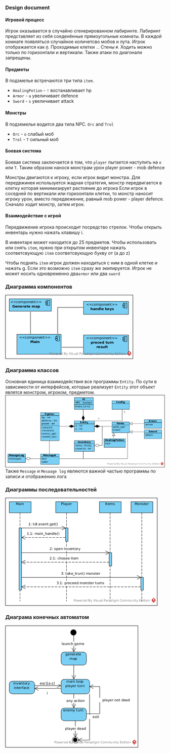### Design document

#### Игровой процесс
Игрок оказывается в случайно сгенерированном лабиринте. Лабиринт представляет
из себя соеденённые прямоугольные комнаты. В каждой комнате появляться случайное
количетсво мобов и лута. Игрок отображается как `@`. Проходимые клетки `.`. Стены
`#`. Ходить можно только по горизонтали и вертикали. Также атаки по диагонали
 запрещены.   
#### Предметы
В подзмелье встречаются три типа `item`.
- `HealingPotion` - `!` востанавливает hp
- `Armor` - `a` увеличивает defence
- `Sword` - `s` увеличивает attack     
#### Монстры
В подземелье водится два типа NPC. `Orc` and `Trol`
- `Orc` - `o` слабый моб
- `Trol` - `T` сильный моб

#### Боевая система
Боевая система заключается в том, что `player` пытается наступить на `o` или `T`.
Таким образом нанося монстрам урон player power - mob defence

Монстры двигаются к игроку, если игрок видит монстра. Для передвжинея используется
жадная стратегия, монстр передвигается в клетку которая минимизирует растояние до игрока
Если игрок в соседней по вертикали или горизонтали клетки, то монстр наносит игроку урон,
вместо передвежение, равный mob power - player defence. Сначало ходит монстр, затем игрок.

#### Взаимодействие с игрой
Передвижение игрока происходит посредство стрелок.
Чтобы открыть инвентарь нужно нажать клавишу i.

В инвентаре может находится до 25 предметов. Чтобы использовать или снять `item`,
нужно при открытом инвентаре нажать соответсвующую `item` соответсвующую букву
от (a до z)

Чтобы поднять `item` игрок должен находиться с ним в одной клетке и нажать g.
Если это возможно `item` сразу же экипируется. Игрок не может носить одновременно
двa`armor` или два `sword`

### Диаграмма компонентов
![](./components.png)
### Диаграмма классов
Основная единица взаимодействия все программы `Entity`. По сути в зависимости
от интерфейсов, которые реализует `Entity` этот объект являтся монстром, игроком,
предметом. 
![](./class1.png)
Также `Message` и  `Mesaage log` являются важной частью программы по записи
и отображению лога

### Диаграммы последовательностей
![](./Sequence.png)

### Диаграма конечных автоматом
![](./DFA.png)
